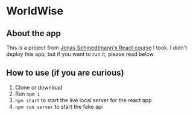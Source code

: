 # WorldWise

## About the app

This is a project from [Jonas Schmedtmann's React course](https://www.udemy.com/course/the-ultimate-react-course/) I took. I didn't deploy this app, but if you want to run it, please read below.

## How to use (if you are curious)

1. Clone or download
1. Run `npm i`
1. `npm start` to start the live local server for the react app
1. `npm run server` to start the fake api
